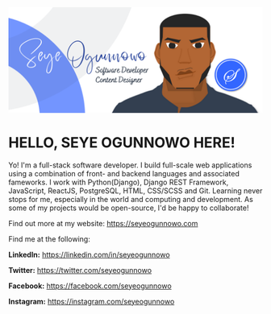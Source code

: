 ![alt text](https://raw.githubusercontent.com/seyeogunnowo/seyeogunnowo/main/Seye%20Horizontal%20Design.png)
# **HELLO, SEYE OGUNNOWO** HERE!
Yo! I'm a full-stack software developer. I build full-scale web applications using a combination of front- and backend languages and associated fameworks. I work with Python(Django), Django REST Framework, JavaScript, ReactJS, PostgreSQL, HTML, CSS/SCSS and Git. Learning never stops for me, especially in the world and computing and development.
As some of my projects would be open-source, I'd be happy to collaborate!

Find out more at my website: https://seyeogunnowo.com

Find me at the following:

**LinkedIn:** https://linkedin.com/in/seyeogunnowo

**Twitter:** https://twitter.com/seyeogunnowo 

**Facebook:** https://facebook.com/seyeogunnowo

**Instagram:** https://instagram.com/seyeogunnowo

